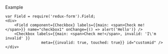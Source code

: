 Example

    var Field = require('redux-form').Field;
    <div>
        <Field component={Checkbox} labels={{main: <span>Check me!</span>}} name="checkbox1" onChange={() => alert('Hello')} />
        <Checkbox labels={{main: <span>Check me!</span>, invalid: 'I\'m invalid' }}
                    meta={{invalid: true, touched: true}} id="customid" />
    </div>
